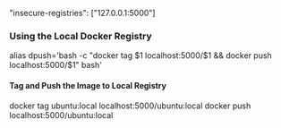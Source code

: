 "insecure-registries": ["127.0.0.1:5000"]

### Using the Local Docker Registry
alias dpush='bash -c "docker tag \$1 localhost:5000/\$1 && docker push localhost:5000/\$1" bash'

#### Tag and Push the Image to Local Registry
docker tag ubuntu:local localhost:5000/ubuntu:local
docker push localhost:5000/ubuntu:local